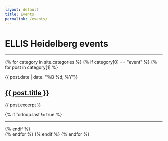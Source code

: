 ```yaml
---
layout: default
title: Events
permalink: /events/
---
```


ELLIS Heidelberg **events**
===========================

<hr class="hr-primary">
{% for category in site.categories %}
{% if category[0] == "event" %}
{% for post in category[1] %}
<div class="row">
  <div class="col-2 text-center">
    <p class="date">{{ post.date | date: "%B %d, %Y"}}</p>
  </div>
  <div class="col-10">
    <h2><a class="plain" href="{{ post.url }}">{{ post.title }}</a></h2>
    <p>{{ post.excerpt }}</p>
  </div>
  {% if forloop.last != true %}
  <div class="col-12">
    <hr>
  </div>
  {% endif %}
</div>
{% endfor %}
{% endif %}
{% endfor %}